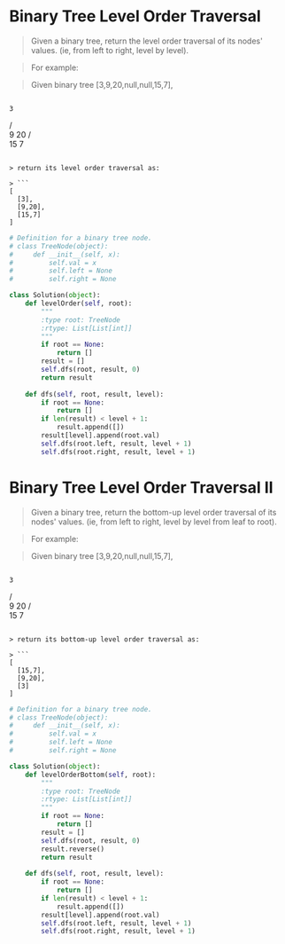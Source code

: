 # Binary Tree Level Order Traversal

> Given a binary tree, return the level order traversal of its nodes' values. (ie, from left to right, level by level).

> For example:

> Given binary tree [3,9,20,null,null,15,7],

> ```
    3
   / \
  9  20
    /  \
   15   7
```

> return its level order traversal as:

> ```
[
  [3],
  [9,20],
  [15,7]
]
```

```Python
# Definition for a binary tree node.
# class TreeNode(object):
#     def __init__(self, x):
#         self.val = x
#         self.left = None
#         self.right = None

class Solution(object):
    def levelOrder(self, root):
        """
        :type root: TreeNode
        :rtype: List[List[int]]
        """
        if root == None:
            return []
        result = []
        self.dfs(root, result, 0)
        return result
    
    def dfs(self, root, result, level):
        if root == None:
            return []
        if len(result) < level + 1:
            result.append([])
        result[level].append(root.val)
        self.dfs(root.left, result, level + 1)
        self.dfs(root.right, result, level + 1)
```

# Binary Tree Level Order Traversal II

> Given a binary tree, return the bottom-up level order traversal of its nodes' values. (ie, from left to right, level by level from leaf to root).

> For example:

> Given binary tree [3,9,20,null,null,15,7],

> ```
    3
   / \
  9  20
    /  \
   15   7
```

> return its bottom-up level order traversal as:

> ```
[
  [15,7],
  [9,20],
  [3]
]
```

```Python
# Definition for a binary tree node.
# class TreeNode(object):
#     def __init__(self, x):
#         self.val = x
#         self.left = None
#         self.right = None

class Solution(object):
    def levelOrderBottom(self, root):
        """
        :type root: TreeNode
        :rtype: List[List[int]]
        """
        if root == None:
            return []
        result = []
        self.dfs(root, result, 0)
        result.reverse()
        return result
    
    def dfs(self, root, result, level):
        if root == None:
            return []
        if len(result) < level + 1:
            result.append([])
        result[level].append(root.val)
        self.dfs(root.left, result, level + 1)
        self.dfs(root.right, result, level + 1)
```
